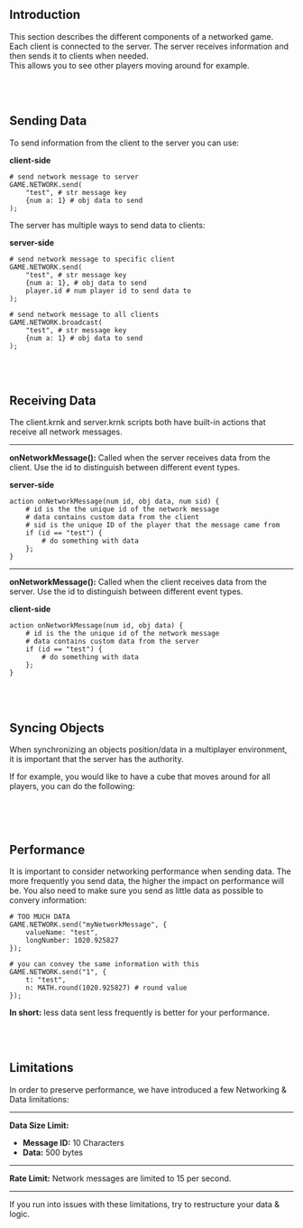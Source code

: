 ## Introduction

This section describes the different components of a networked game.\
Each client is connected to the server. The server receives information and then sends it to clients when needed.\
This allows you to see other players moving around for example.

<br><br/>

## Sending Data

To send information from the client to the server you can use:

<p class="hidep"><strong class="client-side">client-side</strong></p>

```krunkscript
# send network message to server
GAME.NETWORK.send(
    "test", # str message key
    {num a: 1} # obj data to send
);
```

The server has multiple ways to send data to clients:

<p class="hidep"><strong class="server-side">server-side</strong></p>

```krunkscript
# send network message to specific client
GAME.NETWORK.send(
    "test", # str message key
    {num a: 1}, # obj data to send
    player.id # num player id to send data to
);

# send network message to all clients
GAME.NETWORK.broadcast(
    "test", # str message key
    {num a: 1} # obj data to send
);
```

<br><br/>

## Receiving Data

The client.krnk and server.krnk scripts both have built-in actions that receive all network messages.

___

**onNetworkMessage():** Called when the server receives data from the client. Use the id to distinguish between different event types.

<p class="hidep"><strong class="server-side">server-side</strong></p>

```krunkscript
action onNetworkMessage(num id, obj data, num sid) {
    # id is the the unique id of the network message
    # data contains custom data from the client
	# sid is the unique ID of the player that the message came from
    if (id == "test") {
        # do something with data
    };
}
```

___

**onNetworkMessage():** Called when the client receives data from the server. Use the id to distinguish between different event types.

<p class="hidep"><strong class="client-side">client-side</strong></p>

```krunkscript
action onNetworkMessage(num id, obj data) {
    # id is the the unique id of the network message
    # data contains custom data from the server
    if (id == "test") {
        # do something with data
    };
}
```

<br><br/>

## Syncing Objects

When synchronizing an objects position/data in a multiplayer environment, it is important that the server has the authority.

If for example, you would like to have a cube that moves around for all players, you can do the following:
```krunkscript

```

<br><br/>

## Performance

It is important to consider networking performance when sending data. The more frequently you send data, the higher the impact on performance will be. You also need to make sure you send as little data as possible to convery information:

```krunkscript
# TOO MUCH DATA
GAME.NETWORK.send("myNetworkMessage", {
    valueName: "test",
    longNumber: 1020.925827
});

# you can convey the same information with this
GAME.NETWORK.send("1", {
    t: "test",
    n: MATH.round(1020.925827) # round value
});
```
**In short:** less data sent less frequently is better for your performance.

<br><br/>

## Limitations

In order to preserve performance, we have introduced a few Networking & Data limitations:

___

**Data Size Limit:**
 * **Message ID:** 10 Characters
 * **Data:** 500 bytes

___

**Rate Limit:** Network messages are limited to 15 per second.

___

If you run into issues with these limitations, try to restructure your data & logic.



<br><br/>


